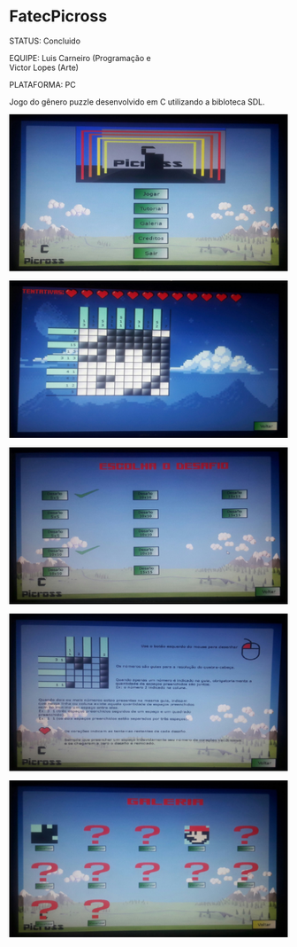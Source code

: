 # FatecPicross

STATUS: Concluido

EQUIPE: Luis Carneiro (Programação e  
        Victor Lopes (Arte)

PLATAFORMA: PC

Jogo do gênero puzzle desenvolvido em C utilizando a bibloteca SDL.

![](Imagens/fatec_picross_3.png)

![](Imagens/fatec_picross_2.png)

![](Imagens/fatec_picross_1.png)

![](Imagens/fatec_picross_4.png)

![](Imagens/fatec_picross_5.png)
